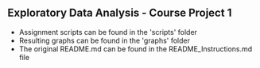 ## Exploratory Data Analysis - Course Project 1

- Assignment scripts can be found in the 'scripts' folder
- Resulting graphs can be found in the 'graphs' folder
- The original README.md can be found in the README_Instructions.md file
